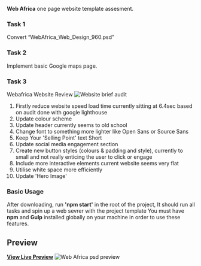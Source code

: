 **Web Africa** one page website template assesment.

### Task 1

Convert “WebAfrica_Web_Design_960.psd” 

### Task 2

 Implement basic Google maps page.

 ### Task 3
 Webafrica Website Review
![Website brief audit](http://creativescene.co.za/webafrica/webafrica-audit.png)
 
 1. Firstly reduce website speed load time currently sitting at 6.4sec based on audit done with google lighthouse
 2. Update colour scheme
 4. Update header currently seems to old school
 4. Change font to something more lighter like Open Sans or Source Sans
 5. Keep Your 'Selling Point' text Short
 6. Update social media engagement section
 7. Create new button styles (colours & padding and style), currently to small and not really enticing the user to click or engage
 8. Include more interactive elements current website seems very flat
 9. Utilise white space more efficiently 
 10. Update 'Hero Image' 

### Basic Usage

After downloading, run **'npm start'** in the root of the project, It should run all tasks and spin up a web sevrer with the project template
You must have **npm** and **Gulp** installed globally on your machine in order to use these features.

## Preview
**[View Live Preview](https://blackrockdigital.github.io/startbootstrap-one-page-wonder/)**
![Web Africa psd preview](http://creativescene.co.za/webafrica/WebAfrica_Web_Design_960.jpg)

